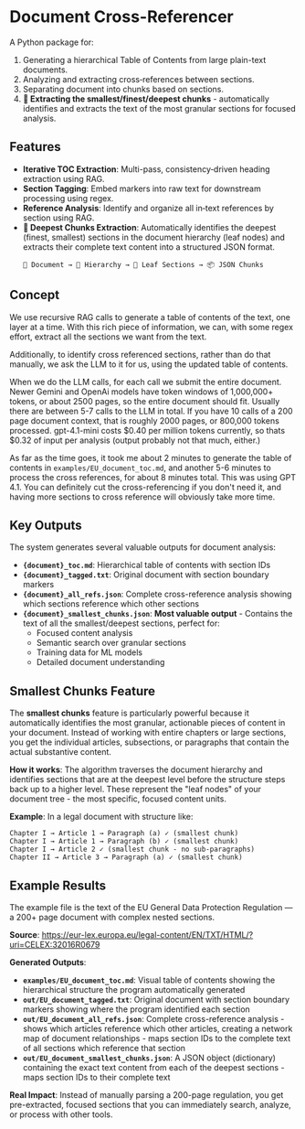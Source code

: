 # Document Cross-Referencer

A Python package for:

1. Generating a hierarchical Table of Contents from large plain-text documents.
2. Analyzing and extracting cross‑references between sections.
3. Separating document into chunks based on sections.
4. **🔆 Extracting the smallest/finest/deepest chunks** - automatically identifies and extracts the text of the most granular sections for focused analysis.

## Features

- **Iterative TOC Extraction**: Multi-pass, consistency‑driven heading extraction using RAG.
- **Section Tagging**: Embed markers into raw text for downstream processing using regex.
- **Reference Analysis**: Identify and organize all in‑text references by section using RAG.
- **🔆 Deepest Chunks Extraction**: Automatically identifies the deepest (finest, smallest) sections in the document hierarchy (leaf nodes) and extracts their complete text content into a structured JSON format.
  ```
  📄 Document → 🌳 Hierarchy → 🎯 Leaf Sections → 📦 JSON Chunks
  ```

## Concept
We use recursive RAG calls to generate a table of contents of the text, one layer at a time.  With this rich piece of information, we can, with some regex effort, extract all the sections we want from the text. 

Additionally, to identify cross referenced sections, rather than do that manually, we ask the LLM to it for us, using the updated table of contents. 

When we do the LLM calls, for each call we submit the entire document.  Newer Gemini and OpenAi models have token windows of 1,000,000+ tokens, or about 2500 pages, so the entire document should fit. Usually there are between 5-7 calls to the LLM in total.  If you have 10 calls of a 200 page document context, that is roughly 2000 pages, or 800,000 tokens processed. gpt-4.1-mini costs $0.40 per million tokens currently, so thats $0.32 of input per analysis (output probably not that much, either.)

As far as the time goes, it took me about 2 minutes to generate the table of contents in `examples/EU_document_toc.md`, and another 5-6 minutes to process the cross references, for about 8 minutes total. This was using GPT 4.1. You can definitely cut the cross-referencing if you don't need it, and having more sections to cross reference will obviously take more time. 


## Key Outputs

The system generates several valuable outputs for document analysis:

- **`{document}_toc.md`**: Hierarchical table of contents with section IDs
- **`{document}_tagged.txt`**: Original document with section boundary markers
- **`{document}_all_refs.json`**: Complete cross-reference analysis showing which sections reference which other sections
- **`{document}_smallest_chunks.json`**:  **Most valuable output** - Contains the text of all the smallest/deepest sections, perfect for:
  - Focused content analysis
  - Semantic search over granular sections  
  - Training data for ML models
  - Detailed document understanding

## Smallest Chunks Feature

The **smallest chunks** feature is particularly powerful because it automatically identifies the most granular, actionable pieces of content in your document. Instead of working with entire chapters or large sections, you get the individual articles, subsections, or paragraphs that contain the actual substantive content.

**How it works**: The algorithm traverses the document hierarchy and identifies sections that are at the deepest level before the structure steps back up to a higher level. These represent the "leaf nodes" of your document tree - the most specific, focused content units.

**Example**: In a legal document with structure like:
```
Chapter I → Article 1 → Paragraph (a) ✓ (smallest chunk)
Chapter I → Article 1 → Paragraph (b) ✓ (smallest chunk)  
Chapter I → Article 2 ✓ (smallest chunk - no sub-paragraphs)
Chapter II → Article 3 → Paragraph (a) ✓ (smallest chunk)
```

## Example Results

The example file is the text of the EU General Data Protection Regulation — a 200+ page document with complex nested sections.

**Source**: https://eur-lex.europa.eu/legal-content/EN/TXT/HTML/?uri=CELEX:32016R0679

**Generated Outputs**:
- **`examples/EU_document_toc.md`**: Visual table of contents showing the hierarchical structure the program automatically generated
- **`out/EU_document_tagged.txt`**: Original document with section boundary markers showing where the program identified each section
- **`out/EU_document_all_refs.json`**: Complete cross-reference analysis - shows which articles reference which other articles, creating a network map of document relationships - maps section IDs to the complete text of all sections which reference that section
- **`out/EU_document_smallest_chunks.json`**: A JSON object (dictionary) containing the exact text content from each of the deepest sections - maps section IDs to their complete text

**Real Impact**: Instead of manually parsing a 200-page regulation, you get pre-extracted, focused sections that you can immediately search, analyze, or process with other tools.
